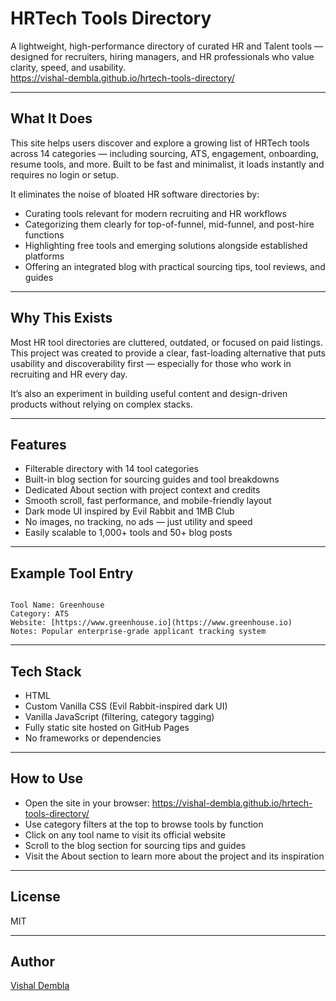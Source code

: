 
# HRTech Tools Directory

A lightweight, high-performance directory of curated HR and Talent tools — designed for recruiters, hiring managers, and HR professionals who value clarity, speed, and usability.  
https://vishal-dembla.github.io/hrtech-tools-directory/

---

## What It Does

This site helps users discover and explore a growing list of HRTech tools across 14 categories — including sourcing, ATS, engagement, onboarding, resume tools, and more. Built to be fast and minimalist, it loads instantly and requires no login or setup.

It eliminates the noise of bloated HR software directories by:

- Curating tools relevant for modern recruiting and HR workflows  
- Categorizing them clearly for top-of-funnel, mid-funnel, and post-hire functions  
- Highlighting free tools and emerging solutions alongside established platforms  
- Offering an integrated blog with practical sourcing tips, tool reviews, and guides

---

## Why This Exists

Most HR tool directories are cluttered, outdated, or focused on paid listings. This project was created to provide a clear, fast-loading alternative that puts usability and discoverability first — especially for those who work in recruiting and HR every day.

It’s also an experiment in building useful content and design-driven products without relying on complex stacks.

---

## Features

- Filterable directory with 14 tool categories  
- Built-in blog section for sourcing guides and tool breakdowns  
- Dedicated About section with project context and credits  
- Smooth scroll, fast performance, and mobile-friendly layout  
- Dark mode UI inspired by Evil Rabbit and 1MB Club  
- No images, no tracking, no ads — just utility and speed  
- Easily scalable to 1,000+ tools and 50+ blog posts

---

## Example Tool Entry

```

Tool Name: Greenhouse
Category: ATS
Website: [https://www.greenhouse.io](https://www.greenhouse.io)
Notes: Popular enterprise-grade applicant tracking system

```

---

## Tech Stack

- HTML  
- Custom Vanilla CSS (Evil Rabbit-inspired dark UI)  
- Vanilla JavaScript (filtering, category tagging)  
- Fully static site hosted on GitHub Pages  
- No frameworks or dependencies

---

## How to Use

- Open the site in your browser: https://vishal-dembla.github.io/hrtech-tools-directory/  
- Use category filters at the top to browse tools by function  
- Click on any tool name to visit its official website  
- Scroll to the blog section for sourcing tips and guides  
- Visit the About section to learn more about the project and its inspiration

---

## License

MIT

---

## Author

[Vishal Dembla](https://www.linkedin.com/in/vishaldembla1/)


